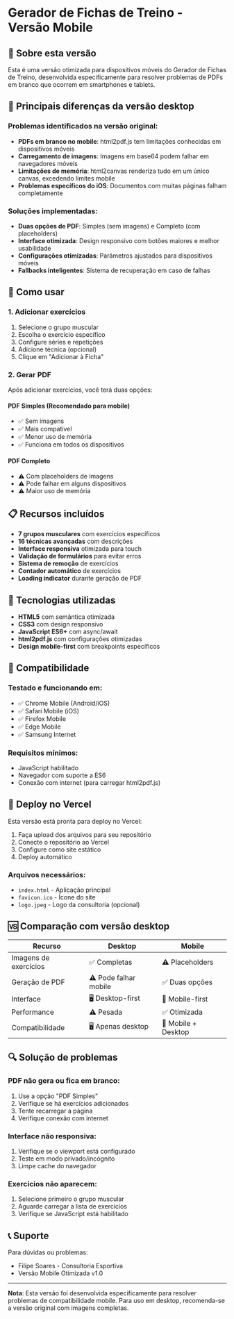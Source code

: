# Gerador de Fichas de Treino - Versão Mobile

## 📱 Sobre esta versão

Esta é uma versão otimizada para dispositivos móveis do Gerador de Fichas de Treino, desenvolvida especificamente para resolver problemas de PDFs em branco que ocorrem em smartphones e tablets.

## 🔧 Principais diferenças da versão desktop

### Problemas identificados na versão original:
- **PDFs em branco no mobile**: html2pdf.js tem limitações conhecidas em dispositivos móveis
- **Carregamento de imagens**: Imagens em base64 podem falhar em navegadores móveis
- **Limitações de memória**: html2canvas renderiza tudo em um único canvas, excedendo limites mobile
- **Problemas específicos do iOS**: Documentos com muitas páginas falham completamente

### Soluções implementadas:
- **Duas opções de PDF**: Simples (sem imagens) e Completo (com placeholders)
- **Interface otimizada**: Design responsivo com botões maiores e melhor usabilidade
- **Configurações otimizadas**: Parâmetros ajustados para dispositivos móveis
- **Fallbacks inteligentes**: Sistema de recuperação em caso de falhas

## 🚀 Como usar

### 1. Adicionar exercícios
1. Selecione o grupo muscular
2. Escolha o exercício específico
3. Configure séries e repetições
4. Adicione técnica (opcional)
5. Clique em "Adicionar à Ficha"

### 2. Gerar PDF
Após adicionar exercícios, você terá duas opções:

#### PDF Simples (Recomendado para mobile)
- ✅ Sem imagens
- ✅ Mais compatível
- ✅ Menor uso de memória
- ✅ Funciona em todos os dispositivos

#### PDF Completo
- ⚠️ Com placeholders de imagens
- ⚠️ Pode falhar em alguns dispositivos
- ⚠️ Maior uso de memória

## 📋 Recursos incluídos

- **7 grupos musculares** com exercícios específicos
- **16 técnicas avançadas** com descrições
- **Interface responsiva** otimizada para touch
- **Validação de formulários** para evitar erros
- **Sistema de remoção** de exercícios
- **Contador automático** de exercícios
- **Loading indicator** durante geração de PDF

## 🔧 Tecnologias utilizadas

- **HTML5** com semântica otimizada
- **CSS3** com design responsivo
- **JavaScript ES6+** com async/await
- **html2pdf.js** com configurações otimizadas
- **Design mobile-first** com breakpoints específicos

## 📱 Compatibilidade

### Testado e funcionando em:
- ✅ Chrome Mobile (Android/iOS)
- ✅ Safari Mobile (iOS)
- ✅ Firefox Mobile
- ✅ Edge Mobile
- ✅ Samsung Internet

### Requisitos mínimos:
- JavaScript habilitado
- Navegador com suporte a ES6
- Conexão com internet (para carregar html2pdf.js)

## 🚀 Deploy no Vercel

Esta versão está pronta para deploy no Vercel:

1. Faça upload dos arquivos para seu repositório
2. Conecte o repositório ao Vercel
3. Configure como site estático
4. Deploy automático

### Arquivos necessários:
- `index.html` - Aplicação principal
- `favicon.ico` - Ícone do site
- `logo.jpeg` - Logo da consultoria (opcional)

## 🆚 Comparação com versão desktop

| Recurso | Desktop | Mobile |
|---------|---------|---------|
| Imagens de exercícios | ✅ Completas | ⚠️ Placeholders |
| Geração de PDF | ⚠️ Pode falhar mobile | ✅ Duas opções |
| Interface | 🖥️ Desktop-first | 📱 Mobile-first |
| Performance | ⚠️ Pesada | ✅ Otimizada |
| Compatibilidade | 🖥️ Apenas desktop | 📱 Mobile + Desktop |

## 🔍 Solução de problemas

### PDF não gera ou fica em branco:
1. Use a opção "PDF Simples"
2. Verifique se há exercícios adicionados
3. Tente recarregar a página
4. Verifique conexão com internet

### Interface não responsiva:
1. Verifique se o viewport está configurado
2. Teste em modo privado/incógnito
3. Limpe cache do navegador

### Exercícios não aparecem:
1. Selecione primeiro o grupo muscular
2. Aguarde carregar a lista de exercícios
3. Verifique se JavaScript está habilitado

## 📞 Suporte

Para dúvidas ou problemas:
- Filipe Soares - Consultoria Esportiva
- Versão Mobile Otimizada v1.0

---

**Nota**: Esta versão foi desenvolvida especificamente para resolver problemas de compatibilidade mobile. Para uso em desktop, recomenda-se a versão original com imagens completas.

